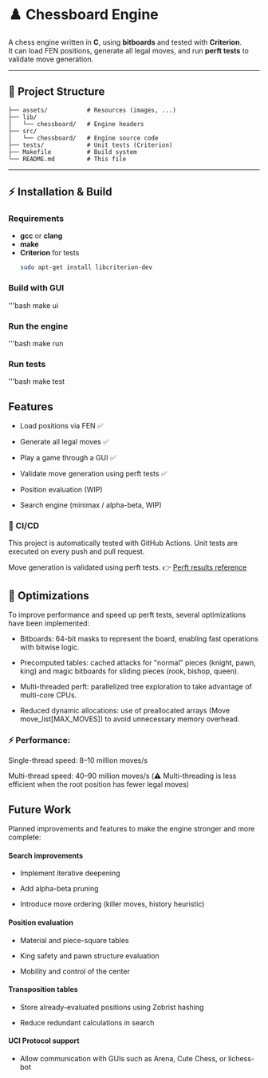 # ♟️ Chessboard Engine

A chess engine written in **C**, using **bitboards** and tested with **Criterion**.  
It can load FEN positions, generate all legal moves, and run **perft tests** to validate move generation.  

---

## 📂 Project Structure

    ├── assets/           # Resources (images, ...)
    ├── lib/
    │   └── chessboard/   # Engine headers
    ├── src/
    │   └── chessboard/   # Engine source code
    ├── tests/            # Unit tests (Criterion)
    ├── Makefile          # Build system
    └── README.md         # This file

---

## ⚡ Installation & Build

### Requirements
- **gcc** or **clang**
- **make**
- **Criterion** for tests  
  ```bash
  sudo apt-get install libcriterion-dev


### Build with GUI
  '''bash
  make ui

### Run the engine
  '''bash
  make run

### Run tests
  '''bash
  make test

## Features

- Load positions via FEN ✅

- Generate all legal moves ✅

- Play a game through a GUI ✅

- Validate move generation using perft tests ✅

- Position evaluation (WIP)

- Search engine (minimax / alpha-beta, WIP)

### 🧪 CI/CD

This project is automatically tested with GitHub Actions.
Unit tests are executed on every push and pull request.

Move generation is validated using perft tests.
👉 [Perft results reference](https://www.chessprogramming.org/Perft_Results)

## 🚀 Optimizations

To improve performance and speed up perft tests, several optimizations have been implemented:

- Bitboards: 64-bit masks to represent the board, enabling fast operations with bitwise logic.

- Precomputed tables: cached attacks for "normal" pieces (knight, pawn, king) and magic bitboards for sliding pieces (rook, bishop, queen).

- Multi-threaded perft: parallelized tree exploration to take advantage of multi-core CPUs.

- Reduced dynamic allocations: use of preallocated arrays (Move move_list[MAX_MOVES]) to avoid unnecessary memory overhead.

### ⚡ Performance:

Single-thread speed: 8–10 million moves/s

Multi-thread speed: 40–90 million moves/s
(⚠️ Multi-threading is less efficient when the root position has fewer legal moves)

## Future Work

Planned improvements and features to make the engine stronger and more complete:

#### Search improvements

- Implement iterative deepening

- Add alpha-beta pruning

- Introduce move ordering (killer moves, history heuristic)

#### Position evaluation

- Material and piece-square tables

- King safety and pawn structure evaluation

- Mobility and control of the center

#### Transposition tables

- Store already-evaluated positions using Zobrist hashing

- Reduce redundant calculations in search

#### UCI Protocol support

- Allow communication with GUIs such as Arena, Cute Chess, or lichess-bot